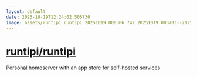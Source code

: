 ```yaml
---
layout: default
date: 2025-10-19T12:24:02.505730
image: assets/runtipi_runtipi_20251019_000306_742_20251019_003703--20251019T023703936--cropped.png
---
```


# [runtipi/runtipi](https://github.com/runtipi/runtipi/)

Personal homeserver with an app store for self-hosted services
